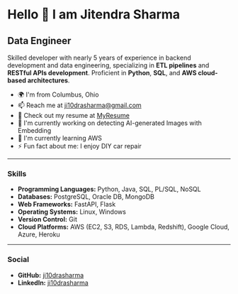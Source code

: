 # Hello 👋 I am Jitendra Sharma

## Data Engineer

Skilled developer with nearly 5 years of experience in backend development and data engineering, specializing in **ETL pipelines** and **RESTful APIs development**. Proficient in **Python**, **SQL**, and **AWS cloud-based architectures**.

- 🌍 I'm from Columbus, Ohio
- 📫 Reach me at [ji10drasharma@gmail.com](mailto:ji10drasharma@gmail.com)
- 📄 Check out my resume at [MyResume](http://drive.google.com/file/d/1FTCGolSnkgWspXIoQh9L6cyicwKApb7m/view?usp=sharing)
- 🔭 I'm currently working on detecting AI-generated Images with Embedding
- 🌱 I'm currently learning AWS
- ⚡ Fun fact about me: I enjoy DIY car repair

---

### Skills

* **Programming Languages:** Python, Java, SQL, PL/SQL, NoSQL
* **Databases:** PostgreSQL, Oracle DB, MongoDB
* **Web Frameworks:** FastAPI, Flask
* **Operating Systems:** Linux, Windows
* **Version Control:** Git
* **Cloud Platforms:** AWS (EC2, S3, RDS, Lambda, Redshift), Google Cloud, Azure, Heroku

---

### Social

* **GitHub:** [ji10drasharma](https://www.github.com/ji10drasharma)
* **LinkedIn:** [ji10drasharma](https://www.linkedin.com/in/ji10drasharma)
